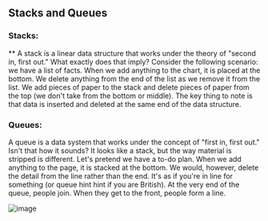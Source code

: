 ## Stacks and Queues

### Stacks:

** A stack is a linear data structure that works under the theory of "second in, first out." What exactly does that imply? Consider the following scenario: we have a list of facts. When we add anything to the chart, it is placed at the bottom. We delete anything from the end of the list as we remove it from the list. We add pieces of paper to the stack and delete pieces of paper from the top (we don't take from the bottom or middle). The key thing to note is that data is inserted and deleted at the same end of the data structure.



### Queues:

A queue is a data system that works under the concept of "first in, first out." Isn't that how it sounds? It looks like a stack, but the way material is stripped is different. Let's pretend we have a to-do plan. When we add anything to the page, it is stacked at the bottom. We would, however, delete the detail from the line rather than the end. It's as if you're in line for something (or queue hint hint if you are British). At the very end of the queue, people join. When they get to the front, people form a line.

![image](https://4cawmi2va33i3w6dek1d7y1m-wpengine.netdna-ssl.com/wp-content/uploads/2018/07/Computer-science-fundamentals_6.1.png)